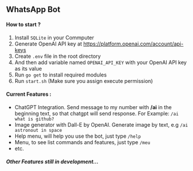 ## WhatsApp Bot

#### How to start ?

1. Install `SQLite` in your Commputer
2. Generate OpenAI API key at https://platform.openai.com/account/api-keys
3. Create `.env` file in the root directory
4. And then add variable named `OPENAI_API_KEY` with your OpenAI API key as its value
5. Run `go get` to install required modules
6. Run `start.sh` (Make sure you assign execute permission)

#### Current Features :
- ChatGPT Integration. Send message to my number with **/ai** in the beginning text, so that chatgpt will send response. For Example: ``/ai what is github?``
- Image generator with Dall-E by OpenAI. Generate image by text, e.g ``/ai astronout in space``
- Help menu, will help you use the bot, just type ``/help``
- Menu, to see list commands and features, just type ``/meu``
- etc.

##### Other Features still in development...